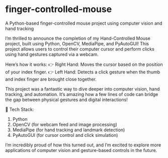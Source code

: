 # finger-controlled-mouse
A Python-based finger-controlled mouse project using computer vision and hand tracking

I’m thrilled to announce the completion of my Hand-Controlled Mouse project, built using Python, OpenCV, MediaPipe, and PyAutoGUI! This project allows users to control their computer cursor and perform clicks using hand gestures captured via a webcam.

Here’s how it works:
👉 Right Hand: Moves the cursor based on the position of your index finger.
👉 Left Hand: Detects a click gesture when the thumb and index finger are brought close together.

This project was a fantastic way to dive deeper into computer vision, hand tracking, and automation. It’s amazing how a few lines of code can bridge the gap between physical gestures and digital interactions!

🔧 Tech Stack:
1. Python
2. OpenCV (for webcam feed and image processing)
3. MediaPipe (for hand tracking and landmark detection)
4. PyAutoGUI (for cursor control and click simulation)

I’m incredibly proud of how this turned out, and I’m excited to explore more applications of computer vision and gesture-based controls in the future.
